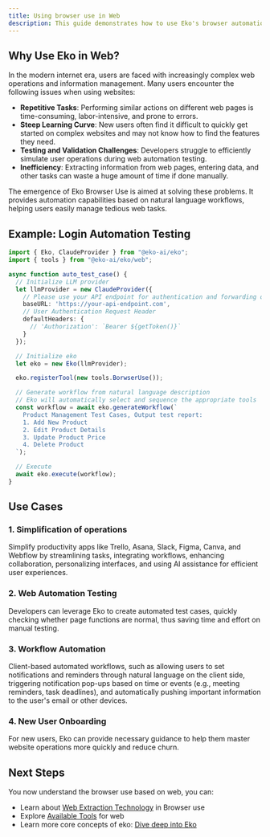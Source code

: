 ```yaml
---
title: Using browser use in Web
description: This guide demonstrates how to use Eko's browser automation capabilities in a Web environment, building on those fundamental concepts.
---
```


## Why Use Eko in Web?

In the modern internet era, users are faced with increasingly complex web operations and information management. Many users encounter the following issues when using websites:

- **Repetitive Tasks**: Performing similar actions on different web pages is time-consuming, labor-intensive, and prone to errors.
- **Steep Learning Curve**: New users often find it difficult to quickly get started on complex websites and may not know how to find the features they need.
- **Testing and Validation Challenges**: Developers struggle to efficiently simulate user operations during web automation testing.
- **Inefficiency**: Extracting information from web pages, entering data, and other tasks can waste a huge amount of time if done manually.

The emergence of Eko Browser Use is aimed at solving these problems. It provides automation capabilities based on natural language workflows, helping users easily manage tedious web tasks.

## Example: Login Automation Testing

```typescript
import { Eko, ClaudeProvider } from "@eko-ai/eko";
import { tools } from "@eko-ai/eko/web";

async function auto_test_case() {
  // Initialize LLM provider
  let llmProvider = new ClaudeProvider({
    // Please use your API endpoint for authentication and forwarding on the server side, do not expose API keys in the frontend
    baseURL: 'https://your-api-endpoint.com',
    // User Authentication Request Header
    defaultHeaders: {
      // 'Authorization': `Bearer ${getToken()}`
    }
  });

  // Initialize eko
  let eko = new Eko(llmProvider);

  eko.registerTool(new tools.BorwserUse());

  // Generate workflow from natural language description
  // Eko will automatically select and sequence the appropriate tools
  const workflow = await eko.generateWorkflow(`
    Product Management Test Cases, Output test report:
    1. Add New Product
    2. Edit Product Details
    3. Update Product Price
    4. Delete Product
  `);

  // Execute
  await eko.execute(workflow);
}
```

## Use Cases

### 1. Simplification of operations

Simplify productivity apps like Trello, Asana, Slack, Figma, Canva, and Webflow by streamlining tasks, integrating workflows, enhancing collaboration, personalizing interfaces, and using AI assistance for efficient user experiences.

### 2. Web Automation Testing

Developers can leverage Eko to create automated test cases, quickly checking whether page functions are normal, thus saving time and effort on manual testing.

### 3. Workflow Automation

Client-based automated workflows, such as allowing users to set notifications and reminders through natural language on the client side, triggering notification pop-ups based on time or events (e.g., meeting reminders, task deadlines), and automatically pushing important information to the user's email or other devices.

### 4. New User Onboarding

For new users, Eko can provide necessary guidance to help them master website operations more quickly and reduce churn.

## Next Steps

You now understand the browser use based on web, you can:

- Learn about [Web Extraction Technology](/docs/architecture/web-extraction) in Browser use
- Explore [Available Tools](/docs/tools/available#web) for web
- Learn more core concepts of eko: [Dive deep into Eko](/docs/getting-started/dive-deep)